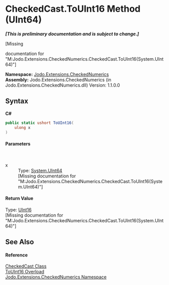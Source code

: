 # CheckedCast.ToUInt16 Method (UInt64)
 _**\[This is preliminary documentation and is subject to change.\]**_

\[Missing <summary> documentation for "M:Jodo.Extensions.CheckedNumerics.CheckedCast.ToUInt16(System.UInt64)"\]

**Namespace:**&nbsp;<a href="N_Jodo_Extensions_CheckedNumerics">Jodo.Extensions.CheckedNumerics</a><br />**Assembly:**&nbsp;Jodo.Extensions.CheckedNumerics (in Jodo.Extensions.CheckedNumerics.dll) Version: 1.1.0.0

## Syntax

**C#**<br />
``` C#
public static ushort ToUInt16(
	ulong x
)
```


#### Parameters
&nbsp;<dl><dt>x</dt><dd>Type: <a href="https://docs.microsoft.com/dotnet/api/system.uint64" target="_blank" rel="noopener noreferrer">System.UInt64</a><br />\[Missing <param name="x"/> documentation for "M:Jodo.Extensions.CheckedNumerics.CheckedCast.ToUInt16(System.UInt64)"\]</dd></dl>

#### Return Value
Type: <a href="https://docs.microsoft.com/dotnet/api/system.uint16" target="_blank" rel="noopener noreferrer">UInt16</a><br />\[Missing <returns> documentation for "M:Jodo.Extensions.CheckedNumerics.CheckedCast.ToUInt16(System.UInt64)"\]

## See Also


#### Reference
<a href="T_Jodo_Extensions_CheckedNumerics_CheckedCast">CheckedCast Class</a><br /><a href="Overload_Jodo_Extensions_CheckedNumerics_CheckedCast_ToUInt16">ToUInt16 Overload</a><br /><a href="N_Jodo_Extensions_CheckedNumerics">Jodo.Extensions.CheckedNumerics Namespace</a><br />